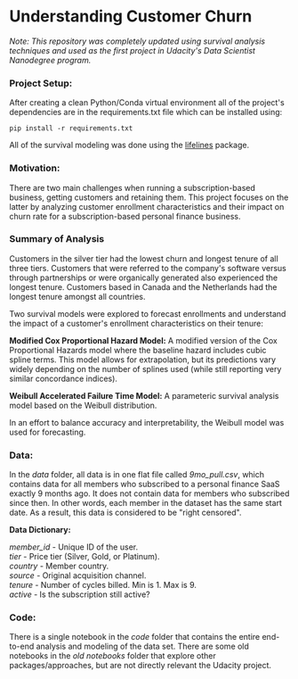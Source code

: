 # Understanding Customer Churn
*Note: This repository was completely updated using survival analysis techniques and used as the first project in 
Udacity's Data Scientist Nanodegree program.*
 
### Project Setup:
After creating a clean Python/Conda virtual environment all of the project's dependencies are in the requirements.txt 
file which can be installed using:

`pip install -r requirements.txt`

All of the survival modeling was done using the [lifelines](https://lifelines.readthedocs.io/en/latest/) package.

### Motivation: 
There are two main challenges when running a subscription-based business, getting customers and retaining them. This 
project focuses on the latter by analyzing customer enrollment characteristics and their impact on churn rate for a 
subscription-based personal finance business.

### Summary of Analysis
Customers in the silver tier had the lowest churn and longest tenure of all three tiers.
Customers that were referred to the company's software versus through partnerships or were organically generated also 
experienced the longest tenure. Customers based in Canada and the Netherlands had the longest tenure amongst all 
countries.
 
Two survival models were explored to forecast enrollments and understand the impact of a customer's enrollment characteristics on 
their tenure:

**Modified Cox Proportional Hazard Model:** A modified version of the Cox Proportional Hazards model where the baseline 
hazard includes cubic spline terms. This model allows for extrapolation, but its predictions vary widely depending on 
the number of splines used (while still reporting very similar concordance indices).

**Weibull Accelerated Failure Time Model:** A parameteric survival analysis model based on the Weibull distribution.

In an effort to balance accuracy and interpretability, the Weibull model was used for forecasting.

### Data:

In the *data* folder, all data is in one flat file called *9mo_pull.csv*, which contains data for all members who 
subscribed to a personal finance SaaS exactly 9 months ago. It does not contain data for members who subscribed since 
then. In other words, each member in the dataset has the same start date. As a result, this data is considered to be 
"right censored". 

**Data Dictionary:**

*member_id* - Unique ID of the user.  
*tier* - Price tier (Silver, Gold, or Platinum).  
*country* - Member country.  
*source* - Original acquisition channel.  
*tenure* - Number of cycles billed. Min is 1. Max is 9.  
*active* - Is the subscription still active?  

### Code:
There is a single notebook in the *code* folder that contains the entire end-to-end analysis and modeling of the data set. 
There are some old notebooks in the *old notebooks* folder that explore other packages/approaches, but are not directly 
relevant the Udacity project.
